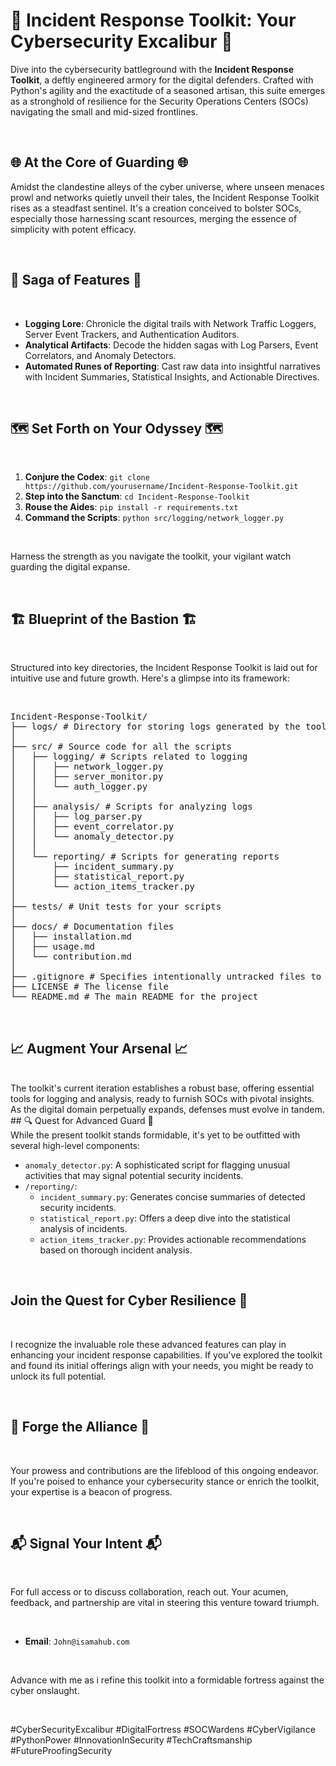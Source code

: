 # 🚨 Incident Response Toolkit: Your Cybersecurity Excalibur 🚨

Dive into the cybersecurity battleground with the **Incident Response Toolkit**, a deftly engineered armory for the digital defenders. Crafted with Python's agility and the exactitude of a seasoned artisan, this suite emerges as a stronghold of resilience for the Security Operations Centers (SOCs) navigating the small and mid-sized frontlines.

<br>

## 🌐 At the Core of Guarding 🌐
Amidst the clandestine alleys of the cyber universe, where unseen menaces prowl and networks quietly unveil their tales, the Incident Response Toolkit rises as a steadfast sentinel. It's a creation conceived to bolster SOCs, especially those harnessing scant resources, merging the essence of simplicity with potent efficacy.

<br>

## 📜 Saga of Features 📜

<br>

- **Logging Lore**: Chronicle the digital trails with Network Traffic Loggers, Server Event Trackers, and Authentication Auditors.
- **Analytical Artifacts**: Decode the hidden sagas with Log Parsers, Event Correlators, and Anomaly Detectors.
- **Automated Runes of Reporting**: Cast raw data into insightful narratives with Incident Summaries, Statistical Insights, and Actionable Directives.

<br>

## 🗺️ Set Forth on Your Odyssey 🗺️

<br>

1. **Conjure the Codex**: `git clone https://github.com/yourusername/Incident-Response-Toolkit.git`
2. **Step into the Sanctum**: `cd Incident-Response-Toolkit`
3. **Rouse the Aides**: `pip install -r requirements.txt`
4. **Command the Scripts**: `python src/logging/network_logger.py`

<br>

Harness the strength as you navigate the toolkit, your vigilant watch guarding the digital expanse.

<br>

## 🏗️ Blueprint of the Bastion 🏗️

<br>

Structured into key directories, the Incident Response Toolkit is laid out for intuitive use and future growth. Here's a glimpse into its framework:

<br>

<pre>
Incident-Response-Toolkit/
├── logs/ # Directory for storing logs generated by the toolkit
│
├── src/ # Source code for all the scripts
│   ├── logging/ # Scripts related to logging
│   │   ├── network_logger.py
│   │   ├── server_monitor.py
│   │   └── auth_logger.py
│   │
│   ├── analysis/ # Scripts for analyzing logs
│   │   ├── log_parser.py
│   │   ├── event_correlator.py
│   │   └── anomaly_detector.py
│   │
│   └── reporting/ # Scripts for generating reports
│       ├── incident_summary.py
│       ├── statistical_report.py
│       └── action_items_tracker.py
│
├── tests/ # Unit tests for your scripts
│
├── docs/ # Documentation files
│   ├── installation.md
│   ├── usage.md
│   └── contribution.md
│
├── .gitignore # Specifies intentionally untracked files to ignore
├── LICENSE # The license file
└── README.md # The main README for the project
</pre>

<br>

## 📈 Augment Your Arsenal 📈
<br>
The toolkit's current iteration establishes a robust base, offering essential tools for logging and analysis, ready to furnish SOCs with pivotal insights. As the digital domain perpetually expands, defenses must evolve in tandem.
<br>
## 🔍 Quest for Advanced Guard 🚀
<br>
While the present toolkit stands formidable, it's yet to be outfitted with several high-level components:
<br>

- `anomaly_detector.py`: A sophisticated script for flagging unusual activities that may signal potential security incidents.
- `/reporting/`:
  - `incident_summary.py`: Generates concise summaries of detected security incidents.
  - `statistical_report.py`: Offers a deep dive into the statistical analysis of incidents.
  - `action_items_tracker.py`: Provides actionable recommendations based on thorough incident analysis.

<br>

## Join the Quest for Cyber Resilience 🚀

<br>

I recognize the invaluable role these advanced features can play in enhancing your incident response capabilities. If you've explored the toolkit and found its initial offerings align with your needs, you might be ready to unlock its full potential.

<br>

## 🔗 Forge the Alliance 🔗

<br>

Your prowess and contributions are the lifeblood of this ongoing endeavor. If you're poised to enhance your cybersecurity stance or enrich the toolkit, your expertise is a beacon of progress.

<br>

## 📬 Signal Your Intent 📬

<br>

For full access or to discuss collaboration, reach out. Your acumen, feedback, and partnership are vital in steering this venture toward triumph.

<br>

- **Email**: `John@isamahub.com`

<br>

Advance with me as i refine this toolkit into a formidable fortress against the cyber onslaught.

<br>

#CyberSecurityExcalibur #DigitalFortress #SOCWardens #CyberVigilance #PythonPower #InnovationInSecurity #TechCraftsmanship #FutureProofingSecurity
